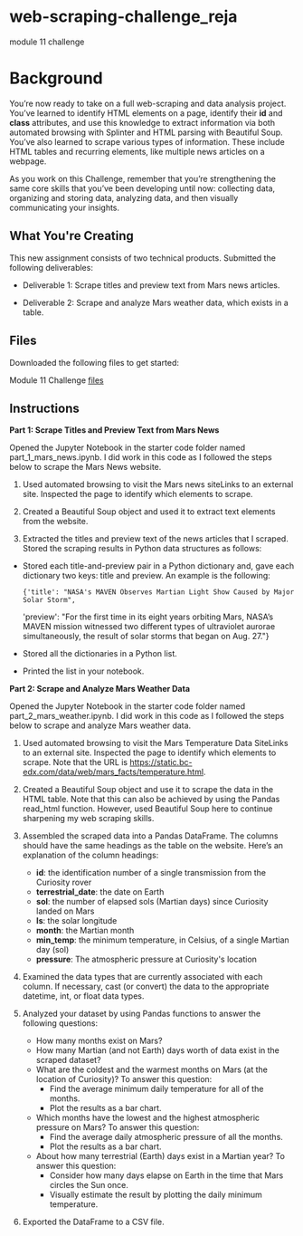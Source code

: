 # web-scraping-challenge_reja
module 11 challenge


# Background # 

You’re now ready to take on a full web-scraping and data analysis project. You’ve learned to identify HTML elements on a page, identify their **id** and **class** attributes, and use this knowledge to extract information via both automated browsing with Splinter and HTML parsing with Beautiful Soup. You’ve also learned to scrape various types of information. These include HTML tables and recurring elements, like multiple news articles on a webpage.

As you work on this Challenge, remember that you’re strengthening the same core skills that you’ve been developing until now: collecting data, organizing and storing data, analyzing data, and then visually communicating your insights.


## What You're Creating ##

This new assignment consists of two technical products. Submitted the following deliverables:

- Deliverable 1: Scrape titles and preview text from Mars news articles.

- Deliverable 2: Scrape and analyze Mars weather data, which exists in a table.


## Files ##

Downloaded the following files to get started:

Module 11 Challenge [files](https://bootcampspot.instructure.com/courses/3819/assignments/56638?module_item_id=999855)


## Instructions ##

**Part 1: Scrape Titles and Preview Text from Mars News**

Opened the Jupyter Notebook in the starter code folder named part_1_mars_news.ipynb. I did work in this code as I followed the steps below to scrape the Mars News website.

1. Used automated browsing to visit the Mars news siteLinks to an external site. Inspected the page to identify which elements to scrape.

2. Created a Beautiful Soup object and used it to extract text elements from the website.

3. Extracted the titles and preview text of the news articles that I scraped. Stored the scraping results in Python data structures as follows:

- Stored each title-and-preview pair in a Python dictionary and, gave each dictionary two keys: title and preview. An example is the following:

      {'title': "NASA's MAVEN Observes Martian Light Show Caused by Major Solar Storm", 
     'preview': "For the first time in its eight years orbiting Mars, NASA’s MAVEN mission witnessed two different types of ultraviolet aurorae simultaneously, the result of solar storms that began on Aug. 27."}

- Stored all the dictionaries in a Python list.

- Printed the list in your notebook.

**Part 2: Scrape and Analyze Mars Weather Data**

Opened the Jupyter Notebook in the starter code folder named part_2_mars_weather.ipynb. I did work in this code as I followed the steps below to scrape and analyze Mars weather data.

1. Used automated browsing to visit the Mars Temperature Data SiteLinks to an external site. Inspected the page to identify which elements to scrape. Note that the URL is https://static.bc-edx.com/data/web/mars_facts/temperature.html.

2. Created a Beautiful Soup object and use it to scrape the data in the HTML table. Note that this can also be achieved by using the Pandas read_html function. However, used Beautiful Soup here to continue sharpening my web scraping skills.

3. Assembled the scraped data into a Pandas DataFrame. The columns should have the same headings as the table on the website. Here’s an explanation of the column headings:

    - **id**: the identification number of a single transmission from the Curiosity rover
    - **terrestrial_date**: the date on Earth
    - **sol**: the number of elapsed sols (Martian days) since Curiosity landed on Mars
    - **ls**: the solar longitude
    - **month**: the Martian month
    - **min_temp**: the minimum temperature, in Celsius, of a single Martian day (sol)
    - **pressure**: The atmospheric pressure at Curiosity's location

4. Examined the data types that are currently associated with each column. If necessary, cast (or convert) the data to the appropriate datetime, int, or float data types.

5. Analyzed your dataset by using Pandas functions to answer the following questions:
    * How many months exist on Mars?
    * How many Martian (and not Earth) days worth of data exist in the scraped dataset?
    * What are the coldest and the warmest months on Mars (at the location of Curiosity)? To answer this question:
        * Find the average minimum daily temperature for all of the months.
        * Plot the results as a bar chart.
    * Which months have the lowest and the highest atmospheric pressure on Mars? To answer this question:
        * Find the average daily atmospheric pressure of all the months.
        * Plot the results as a bar chart.
    * About how many terrestrial (Earth) days exist in a Martian year? To answer this question:
        * Consider how many days elapse on Earth in the time that Mars circles the Sun once.
        * Visually estimate the result by plotting the daily minimum temperature.

7. Exported the DataFrame to a CSV file.
